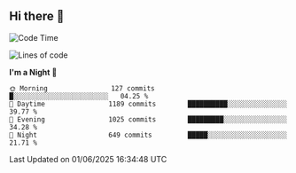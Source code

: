 ## Hi there 👋

<!--
**Wangmerlyn/Wangmerlyn** is a ✨ _special_ ✨ repository because its `README.md` (this file) appears on your GitHub profile.

Here are some ideas to get you started:

- 🔭 I’m currently working on ...
- 🌱 I’m currently learning ...
- 👯 I’m looking to collaborate on ...
- 🤔 I’m looking for help with ...
- 💬 Ask me about ...
- 📫 How to reach me: ...
- 😄 Pronouns: ...
- ⚡ Fun fact: ...
-->
<!--START_SECTION:waka-->
![Code Time](http://img.shields.io/badge/Code%20Time-322%20hrs%2016%20mins-blue)

![Lines of code](https://img.shields.io/badge/From%20Hello%20World%20I%27ve%20Written-15.3%20million%20lines%20of%20code-blue)

**I'm a Night 🦉** 

```text
🌞 Morning                127 commits         █░░░░░░░░░░░░░░░░░░░░░░░░   04.25 % 
🌆 Daytime                1189 commits        ██████████░░░░░░░░░░░░░░░   39.77 % 
🌃 Evening                1025 commits        █████████░░░░░░░░░░░░░░░░   34.28 % 
🌙 Night                  649 commits         █████░░░░░░░░░░░░░░░░░░░░   21.71 % 
```



 Last Updated on 01/06/2025 16:34:48 UTC
<!--END_SECTION:waka-->
